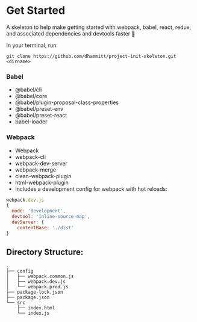 # Get Started
A skeleton to help make getting started with webpack, babel, react, redux, and associated dependencies and devtools faster 🚀

In your terminal, run:
```
git clone https://github.com/dhammitt/project-init-skeleton.git <dirname>
```

### Babel
- @babel/cli
- @babel/core
- @babel/plugin-proposal-class-properties
- @babel/preset-env
- @babel/preset-react
- babel-loader
### Webpack
- Webpack
- webpack-cli
- webpack-dev-server
- webpack-merge
- clean-webpack-plugin
- html-webpack-plugin
- Includes a development config for webpack with hot reloads:
```javascript
webpack.dev.js
{
  mode: 'development',
  devtool: 'inline-source-map',
  devServer: {
    contentBase: './dist'
}
```
## Directory Structure:
```
.
├── config
│   ├── webpack.common.js
│   ├── webpack.dev.js
│   └── webpack.prod.js
├── package-lock.json
├── package.json
└── src
    ├── index.html
    └── index.js
```

